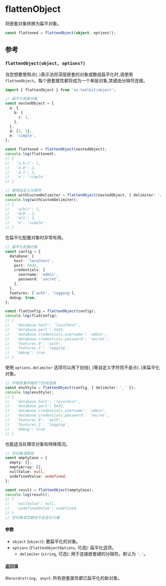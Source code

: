 # flattenObject

将嵌套对象转换为扁平对象。

```typescript
const flattened = flattenObject(object, options?);
```

## 参考

### `flattenObject(object, options?)`

当您想要使用点(`.`)表示法将深层嵌套的对象或数组扁平化时,请使用 `flattenObject`。每个嵌套属性都将成为一个单层对象,其键由分隔符连接。

```typescript
import { flattenObject } from 'es-toolkit/object';

// 扁平化嵌套对象
const nestedObject = {
  a: {
    b: {
      c: 1,
    },
  },
  d: [2, 3],
  e: 'simple',
};

const flattened = flattenObject(nestedObject);
console.log(flattened);
// {
//   'a.b.c': 1,
//   'd.0': 2,
//   'd.1': 3,
//   'e': 'simple'
// }

// 使用自定义分隔符
const withCustomDelimiter = flattenObject(nestedObject, { delimiter: '/' });
console.log(withCustomDelimiter);
// {
//   'a/b/c': 1,
//   'd/0': 2,
//   'd/1': 3,
//   'e': 'simple'
// }
```

在扁平化配置对象时非常有用。

```typescript
// 扁平化配置对象
const config = {
  database: {
    host: 'localhost',
    port: 5432,
    credentials: {
      username: 'admin',
      password: 'secret',
    },
  },
  features: ['auth', 'logging'],
  debug: true,
};

const flatConfig = flattenObject(config);
console.log(flatConfig);
// {
//   'database.host': 'localhost',
//   'database.port': 5432,
//   'database.credentials.username': 'admin',
//   'database.credentials.password': 'secret',
//   'features.0': 'auth',
//   'features.1': 'logging',
//   'debug': true
// }
```

使用 `options.delimiter` 选项可以用下划线(`_`)等自定义字符而不是点(`.`)来扁平化对象。

```typescript
// 环境变量风格的下划线连接
const envStyle = flattenObject(config, { delimiter: '_' });
console.log(envStyle);
// {
//   'database_host': 'localhost',
//   'database_port': 5432,
//   'database_credentials_username': 'admin',
//   'database_credentials_password': 'secret',
//   'features_0': 'auth',
//   'features_1': 'logging',
//   'debug': true
// }
```

也能适当处理空对象和特殊情况。

```typescript
// 空对象或数组
const emptyCase = {
  empty: {},
  emptyArray: [],
  nullValue: null,
  undefinedValue: undefined,
};

const result = flattenObject(emptyCase);
console.log(result);
// {
//   'nullValue': null,
//   'undefinedValue': undefined
// }
// 空对象或空数组不会显示为键
```

#### 参数

- `object` (`object`): 要扁平化的对象。
- `options` (`FlattenObjectOptions`, 可选): 扁平化选项。
  - `delimiter` (`string`, 可选): 用于连接嵌套键的分隔符。默认为 `'.'`。

#### 返回值

(`Record<string, any>`): 所有嵌套属性都已扁平化的新对象。
